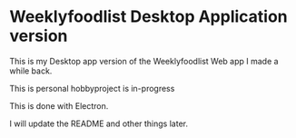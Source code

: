 # Weeklyfoodlist Desktop Application version

This is my Desktop app version of the Weeklyfoodlist Web app I made a while back.

This is personal hobbyproject is in-progress

This is done with Electron.

I will update the README and other things later.
